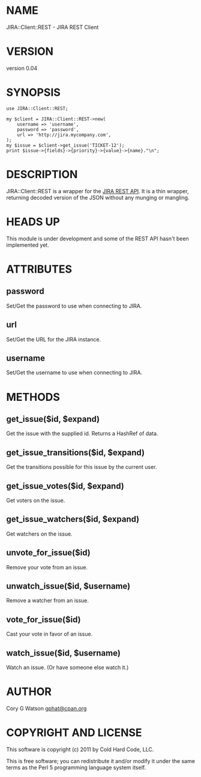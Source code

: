 # NAME

JIRA::Client::REST - JIRA REST Client

# VERSION

version 0.04

# SYNOPSIS

    use JIRA::Client::REST;

    my $client = JIRA::Client::REST->new(
        username => 'username',
        password => 'password',
        url => 'http://jira.mycompany.com',
    );
    my $issue = $client->get_issue('TICKET-12');
    print $issue->{fields}->{priority}->{value}->{name}."\n";

# DESCRIPTION

JIRA::Client::REST is a wrapper for the [JIRA REST API](http://docs.atlassian.com/jira/REST/latest/).
It is a thin wrapper, returning decoded version of the JSON without any munging
or mangling.

# HEADS UP

This module is under development and some of the REST API hasn't been implemented
yet.

# ATTRIBUTES

## password

Set/Get the password to use when connecting to JIRA.

## url

Set/Get the URL for the JIRA instance.

## username

Set/Get the username to use when connecting to JIRA.

# METHODS

## get_issue($id, $expand)

Get the issue with the supplied id.  Returns a HashRef of data.

## get_issue_transitions($id, $expand)

Get the transitions possible for this issue by the current user.

## get_issue_votes($id, $expand)

Get voters on the issue.

## get_issue_watchers($id, $expand)

Get watchers on the issue.

## unvote_for_issue($id)

Remove your vote from an issue.

## unwatch_issue($id, $username)

Remove a watcher from an issue.

## vote_for_issue($id)

Cast your vote in favor of an issue.

## watch_issue($id, $username)

Watch an issue. (Or have someone else watch it.)

# AUTHOR

Cory G Watson <gphat@cpan.org>

# COPYRIGHT AND LICENSE

This software is copyright (c) 2011 by Cold Hard Code, LLC.

This is free software; you can redistribute it and/or modify it under
the same terms as the Perl 5 programming language system itself.